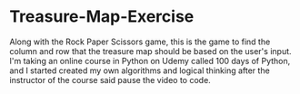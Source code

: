# Treasure-Map-Exercise
Along with the Rock Paper Scissors game, this is the game to find the column and row that the treasure map should be based on the user's input. I'm taking an online course in Python on Udemy called 100 days of Python, and I started created my own algorithms and logical thinking after the instructor of the course said pause the video to code. 
